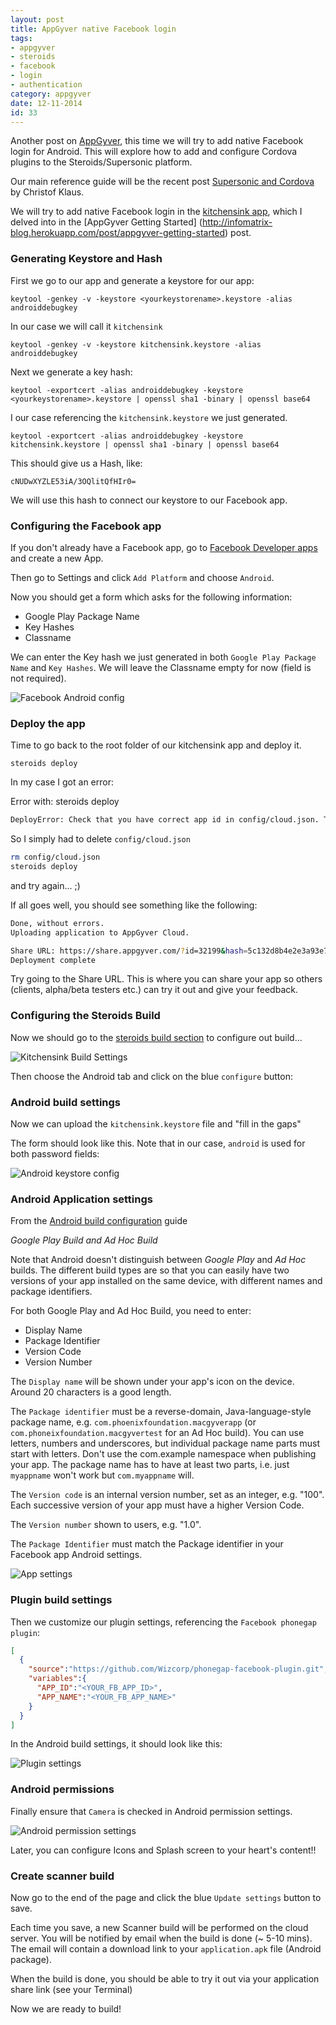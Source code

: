 ```yaml
---
layout: post
title: AppGyver native Facebook login
tags:
- appgyver
- steroids
- facebook
- login
- authentication
category: appgyver
date: 12-11-2014
id: 33
---
```


Another post on [AppGyver](http://www.appgyver.com/), this time we will try to add native Facebook login for Android. This will explore how to add and configure Cordova plugins to the Steroids/Supersonic platform.

Our main reference guide will be the recent post [Supersonic and Cordova](http://christofklaus.de/2014/12/11/supersonic-and-cordova/) by Christof Klaus.

We will try to add native Facebook login in the [kitchensink app](https://github.com/AppGyver/supersonic-kitchensink/), which I delved into in the [AppGyver Getting Started] (http://infomatrix-blog.herokuapp.com/post/appgyver-getting-started) post.

<!--more-->

### Generating Keystore and Hash

First we go to our app and generate a keystore for our app:

`keytool -genkey -v -keystore <yourkeystorename>.keystore -alias androiddebugkey`

In our case we will call it `kitchensink`

`keytool -genkey -v -keystore kitchensink.keystore -alias androiddebugkey`

Next we generate a key hash:

`keytool -exportcert -alias androiddebugkey -keystore <yourkeystorename>.keystore | openssl sha1 -binary | openssl base64`

I our case referencing the `kitchensink.keystore` we just generated.

`keytool -exportcert -alias androiddebugkey -keystore kitchensink.keystore | openssl sha1 -binary | openssl base64`

This should give us a Hash, like:

`cNUDwXYZLE53iA/3OQlitQfHIr0=`

We will use this hash to connect our keystore to our Facebook app.

### Configuring the Facebook app

If you don't already have a Facebook app, go to [Facebook Developer apps](https://developers.facebook.com/apps) and create a new App.

Then go to Settings and click `Add Platform` and choose `Android`.

Now you should get a form which asks for the following information:

- Google Play Package Name
- Key Hashes
- Classname

We can enter the Key hash we just generated in both `Google Play Package Name` and `Key Hashes`.
We will leave the Classname empty for now (field is not required).

![Facebook Android config](/img/posts/appgyver/facebook-app-android-config.png "Facebook Android config")

### Deploy the app

Time to go back to the root folder of our kitchensink app and deploy it.

`steroids deploy`

In my case I got an error:

Error with: steroids deploy

```bash
DeployError: Check that you have correct app id in config/cloud.json. Try removing the file and a new cloud.json file will be created.
```

So I simply had to delete `config/cloud.json`

```bash
rm config/cloud.json
steroids deploy
```

and try again... ;)

If all goes well, you should see something like the following:

```bash
Done, without errors.
Uploading application to AppGyver Cloud.

Share URL: https://share.appgyver.com/?id=32199&hash=5c132d8b4e2e3a93e716423a52342383b541812c41fa6ba7032f8b9211291a81
Deployment complete
```

Try going to the Share URL. This is where you can share your app so others (clients, alpha/beta testers etc.) can try it out and give your feedback.

### Configuring the Steroids Build

Now we should go to the [steroids build section](https://cloud.appgyver.com/applications/) to configure out build...

![Kitchensink Build Settings](/img/posts/appgyver/kitchensink-build-settings.png "Kitchensink build settings")

Then choose the Android tab and click on the blue `configure` button:

### Android build settings

Now we can upload the `kitchensink.keystore` file and "fill in the gaps"

The form should look like this. Note that in our case, `android` is used for both password fields:

![Android keystore config](/img/posts/appgyver/kitchensink-keystore-config.png "Android keystore config")

### Android Application settings

From the [Android build configuration](https://academy.appgyver.com/guides/53-android-build-configuration) guide

*Google Play Build and Ad Hoc Build*

Note that Android doesn't distinguish between *Google Play* and *Ad Hoc* builds. The different build types are so that you can easily have two versions of your app installed on the same device, with different names and package identifiers.

For both Google Play and Ad Hoc Build, you need to enter:

- Display Name
- Package Identifier
- Version Code
- Version Number


The `Display name` will be shown under your app's icon on the device. Around 20 characters is a good length.

The `Package identifier` must be a reverse-domain, Java-language-style package name, e.g. `com.phoenixfoundation.macgyverapp` (or `com.phoneixfoundation.macgyvertest` for an Ad Hoc build). You can use letters, numbers and underscores, but individual package name parts must start with letters. Don't use the com.example namespace when publishing your app. The package name has to have at least two parts, i.e. just `myappname` won't work but `com.myappname` will.

The `Version code` is an internal version number, set as an integer, e.g. "100". Each successive version of your app must have a higher Version Code.

The `Version number` shown to users, e.g. "1.0".

The `Package Identifier` must match the Package identifier in your Facebook app Android settings.

![App settings](/img/posts/appgyver/app-settings.png "App settings")

### Plugin build settings

Then we customize our plugin settings, referencing the `Facebook phonegap plugin`:

```json
[
  {
    "source":"https://github.com/Wizcorp/phonegap-facebook-plugin.git",
    "variables":{
      "APP_ID":"<YOUR_FB_APP_ID>",
      "APP_NAME":"<YOUR_FB_APP_NAME>"
    }
  }
]
```

In the Android build settings, it should look like this:

![Plugin settings](/img/posts/appgyver/plugin-settings.png "Plugin settings")

### Android permissions

Finally ensure that `Camera` is checked in Android permission settings.

![Android permission settings](/img/posts/appgyver/android-permission-settings.png "Android permission settings")

Later, you can configure Icons and Splash screen to your heart's content!!

### Create scanner build

Now go to the end of the page and click the blue `Update settings` button to save.

Each time you save, a new Scanner build will be performed on the cloud server. You will be notified by email when the build is done (~ 5-10 mins). The email will contain a download link to your `application.apk` file (Android package).

When the build is done, you should be able to try it out via your application share link (see your Terminal)




Now we are ready to build!
